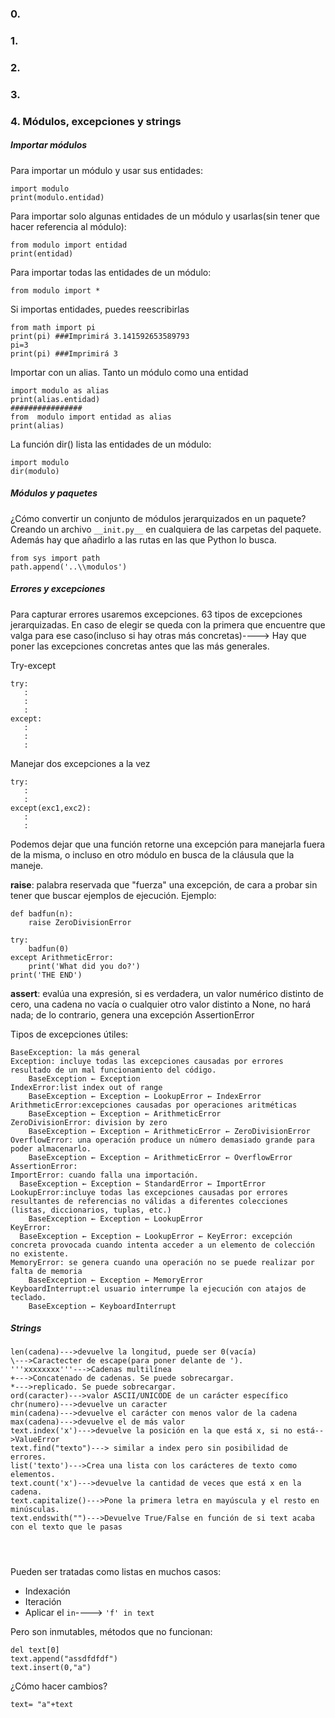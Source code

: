 ### 0.
### 1.
### 2.
### 3.

### 4. Módulos, excepciones y strings
##### Importar módulos
Para importar un módulo y usar sus entidades:
~~~
import modulo
print(modulo.entidad)
~~~

Para importar solo algunas entidades de un módulo y usarlas(sin tener que hacer referencia al módulo):
~~~
from modulo import entidad
print(entidad)
~~~

Para importar todas las entidades de un módulo:
~~~
from modulo import *
~~~

Si importas entidades, puedes reescribirlas
~~~
from math import pi
print(pi) ###Imprimirá 3.141592653589793
pi=3
print(pi) ###Imprimirá 3
~~~

Importar con un alias. Tanto un módulo como una entidad
~~~
import modulo as alias
print(alias.entidad)
################
from  modulo import entidad as alias
print(alias)
~~~

La función dir() lista las entidades de un módulo:
~~~
import modulo
dir(modulo)
~~~

##### Módulos y paquetes
¿Cómo convertir un conjunto de módulos jerarquizados en un paquete? Creando un archivo `__init.py__` en cualquiera de las carpetas del paquete. Además hay que añadirlo a las rutas en las que Python lo busca.
~~~
from sys import path
path.append('..\\modulos')
~~~

##### Errores y excepciones
Para capturar errores usaremos excepciones. 63 tipos de excepciones jerarquizadas. En caso de elegir se queda con la primera que encuentre que valga para ese caso(incluso si hay otras más concretas)----> Hay que poner las excepciones concretas antes que las más generales.

Try-except
~~~
try:
   :
   :
   :
except:
   :
   :
   :
~~~

Manejar dos excepciones a la vez
~~~
try:
   :
   :
except(exc1,exc2):
   :
   :
~~~

Podemos dejar que una función retorne una excepción para manejarla fuera de la misma, o incluso en otro módulo en busca de la cláusula que la maneje.

**raise**: palabra reservada que "fuerza" una excepción, de cara a probar sin tener que buscar ejemplos de ejecución. Ejemplo:
~~~
def badfun(n):
	raise ZeroDivisionError

try:
	badfun(0)
except ArithmeticError:
	print('What did you do?')
print('THE END')
~~~

**assert**: evalúa una expresión, si es verdadera, un valor numérico distinto de cero, una cadena no vacía o cualquier otro valor distinto a None, no hará nada; de lo contrario, genera una excepción AssertionError


Tipos de excepciones útiles:
~~~
BaseException: la más general
Exception: incluye todas las excepciones causadas por errores resultado de un mal funcionamiento del código.
    BaseException ← Exception
IndexError:list index out of range
    BaseException ← Exception ← LookupError ← IndexError
ArithmeticError:excepciones causadas por operaciones aritméticas  
    BaseException ← Exception ← ArithmeticError
ZeroDivisionError: division by zero
    BaseException ← Exception ← ArithmeticError ← ZeroDivisionError
OverflowError: una operación produce un número demasiado grande para poder almacenarlo.
    BaseException ← Exception ← ArithmeticError ← OverflowError
AssertionError:
ImportError: cuando falla una importación.
  BaseException ← Exception ← StandardError ← ImportError
LookupError:incluye todas las excepciones causadas por errores resultantes de referencias no válidas a diferentes colecciones (listas, diccionarios, tuplas, etc.)
    BaseException ← Exception ← LookupError
KeyError:
  BaseException ← Exception ← LookupError ← KeyError: excepción concreta provocada cuando intenta acceder a un elemento de colección no existente.
MemoryError: se genera cuando una operación no se puede realizar por falta de memoria
    BaseException ← Exception ← MemoryError
KeyboardInterrupt:el usuario interrumpe la ejecución con atajos de teclado.
    BaseException ← KeyboardInterrupt    
~~~

##### Strings
~~~
len(cadena)--->devuelve la longitud, puede ser 0(vacía)
\--->Caractecter de escape(para poner delante de ').
'''xxxxxxxx'''--->Cadenas multilínea
+--->Concatenado de cadenas. Se puede sobrecargar.
*--->replicado. Se puede sobrecargar.
ord(caracter)--->valor ASCII/UNICODE de un carácter específico
chr(numero)--->devuelve un caracter
min(cadena)--->devuelve el carácter con menos valor de la cadena
max(cadena)--->devuelve el de más valor
text.index('x')--->devuelve la posición en la que está x, si no está-->ValueError
text.find("texto")---> similar a index pero sin posibilidad de errores.
list('texto')--->Crea una lista con los carácteres de texto como elementos.
text.count('x')--->devuelve la cantidad de veces que está x en la cadena.
text.capitalize()--->Pone la primera letra en mayúscula y el resto en minúsculas.
text.endswith("")--->Devuelve True/False en función de si text acaba con el texto que le pasas




~~~

Pueden ser tratadas como listas en muchos casos:
  - Indexación
  - Iteración
  - Aplicar el `in`----> `'f' in text`

Pero son inmutables, métodos que no funcionan:
~~~
del text[0]
text.append("assdfdfdf")
text.insert(0,"a")
~~~

¿Cómo hacer cambios?
~~~
text= "a"+text
~~~
